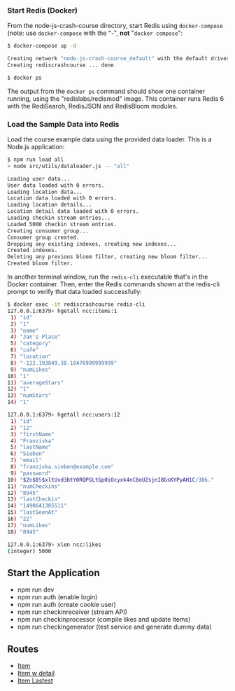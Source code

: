 ### Start Redis (Docker)

From the node-js-crash-course directory, start Redis using `docker-compose` (note: use `docker-compose` with the "-", **not** "`docker compose`":

```bash
$ docker-compose up -d

Creating network "node-js-crash-course_default" with the default driver
Creating rediscrashcourse ... done

$ docker ps
```

The output from the `docker ps` command should show one container running, using the "redislabs/redismod" image. This container runs Redis 6 with the RediSearch, RedisJSON and RedisBloom modules.

### Load the Sample Data into Redis

Load the course example data using the provided data loader. This is a Node.js application:

```bash
$ npm run load all
> node src/utils/dataloader.js -- "all"

Loading user data...
User data loaded with 0 errors.
Loading location data...
Location data loaded with 0 errors.
Loading location details...
Location detail data loaded with 0 errors.
Loading checkin stream entries...
Loaded 5000 checkin stream entries.
Creating consumer group...
Consumer group created.
Dropping any existing indexes, creating new indexes...
Created indexes.
Deleting any previous bloom filter, creating new bloom filter...
Created bloom filter.
```

In another terminal window, run the `redis-cli` executable that's in the Docker container. Then, enter the Redis commands shown at the redis-cli prompt to verify that data loaded successfully:

```bash
$ docker exec -it rediscrashcourse redis-cli
127.0.0.1:6379> hgetall ncc:items:1
 1) "id"
 2) "1"
 3) "name"
 4) "Jan's Place"
 5) "category"
 6) "cafe"
 7) "location"
 8) "-122.193849,38.10476999999999"
 9) "numLikes"
10) "1"
11) "averageStars"
12) "1"
13) "numStars"
14) "1"

127.0.0.1:6379> hgetall ncc:users:12
 1) "id"
 2) "12"
 3) "firstName"
 4) "Franziska"
 5) "lastName"
 6) "Sieben"
 7) "email"
 8) "franziska.sieben@example.com"
 9) "password"
10) "$2b$05$xltUvd3btY0RQPGLtGp0iOcyxk4nC8oUZsjnI8GsKYPyAH1C/3B6."
11) "numCheckins"
12) "8945"
13) "lastCheckin"
14) "1490641385511"
15) "lastSeenAt"
16) "22"
17) "numLikes"
18) "8945"

127.0.0.1:6379> xlen ncc:likes
(integer) 5000
```

## Start the Application

- npm run dev
- npm run auth (enable login)
- npm run auth (create cookie user)
- npm run checkinreceiver (stream API)
- npm run checkinprocessor (compile likes and update items)
- npm run checkingenerator (test service and generate dummy data)

## Routes

- [Item](http://localhost:8081/api/item/1)
- [Item w detail](http://localhost:8081/api/item/1?withDetails=true)
- [Item Lastest](http://localhost:8081/api/items/latest)
